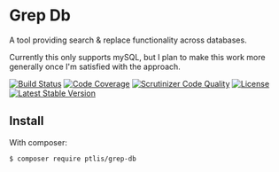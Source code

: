 # Grep Db

A tool providing search & replace functionality across databases.

Currently this only supports mySQL, but I plan to make this work more generally once I'm satisfied with the approach.

[![Build Status](https://travis-ci.org/ptlis/grep-db.svg?branch=master)](https://travis-ci.org/ptlis/grep-db) [![Code Coverage](https://scrutinizer-ci.com/g/ptlis/grep-db/badges/coverage.png?b=master)](https://scrutinizer-ci.com/g/ptlis/grep-db/?branch=master) [![Scrutinizer Code Quality](https://scrutinizer-ci.com/g/ptlis/grep-db/badges/quality-score.png?b=master)](https://scrutinizer-ci.com/g/ptlis/grep-db/?branch=master) [![License](https://img.shields.io/badge/license-MIT-brightgreen.svg)](https://github.com/ptlis/grep-db/blob/master/LICENSE) [![Latest Stable Version](https://poser.pugx.org/ptlis/grep-db/v/stable)](https://packagist.org/packages/ptlis/grep-db)


## Install

With composer:

```shell
$ composer require ptlis/grep-db
```
